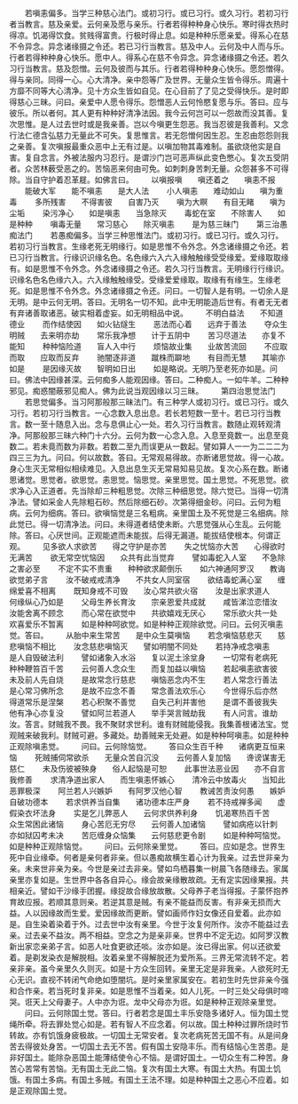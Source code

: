 <!-- { "loadSidebar": true } -->
　　若嗔恚偏多。当学三种慈心法门。或初习行。或已习行。或久习行。若初习行者当教言。慈及亲爱。云何亲及愿与亲乐。行者若得种种身心快乐。寒时得衣热时得凉。饥渴得饮食。贫贱得富贵。行极时得止息。如是种种乐愿亲爱。得系心在慈不令异念。异念诸缘摄之令还。若已习行当教言。慈及中人。云何及中人而与乐。行者若得种种身心快乐。愿中人。得系心在慈不令异念。异念诸缘摄之令还。若久习行当教言。慈及怨憎。云何及彼而与其乐。行者若得种种身心快乐。愿怨憎得。得与亲同。同得一心。心大清净。亲中怨等广及世界。无量众生皆令得乐。周遍十方靡不同等大心清净。见十方众生皆如自见。在心目前了了见之受得快乐。是时即得慈心三昧。问曰。亲爱中人愿令得乐。怨憎恶人云何怜愍复愿与乐。答曰。应与彼乐。所以者何。其人更有种种好清净法因。我今云何岂可以一怨故而没其善。复次思惟。是人过去世时或是我亲善。岂以今嗔更生怨恶。我当忍彼是我善利。又念行法仁德含弘慈力无量此不可失。复思惟言。若无怨憎何因生忍。生忍由怨怨则我之亲善。复次嗔报最重众恶中上无有过是。以嗔加物其毒难制。虽欲烧他实是自害。复自念言。外被法服内习忍行。是谓沙门岂可恶声纵此变色憋心。复次五受阴者。众苦林薮受恶之的。苦恼恶来何由可免。如刺刺身苦刺无量。众怨甚多不可得除。当自守护着忍革屣。如佛言曰。
　　以嗔报嗔　　嗔还着之　　嗔恚不报
　　能破大军　　能不嗔恚　　是大人法
　　小人嗔恚　　难动如山　　嗔为重毒
　　多所残害　　不得害彼　　自害乃灭
　　嗔为大瞑　　有目无睹　　嗔为尘垢
　　染污净心　　如是嗔恚　　当急除灭
　　毒蛇在室　　不除害人　　如是种种
　　嗔毒无量　　常习慈心　　除灭嗔恚
　　是为慈三昧门
　　第三治愚痴法门
　　若愚痴偏多。当学三种思惟法门。或初习行。或已习行。或久习行。若初习行当教言。生缘老死无明缘行。如是思惟不令外念。外念诸缘摄之令还。若已习行当教言。行缘识识缘名色。名色缘六入六入缘触触缘受受缘爱。爱缘取取缘有。如是思惟不令外念。外念诸缘摄之令还。若久习行当教言。无明缘行行缘识。识缘名色名色缘六入。六入缘触触缘受。受缘爱爱缘取。取缘有有缘生。生缘老死。如是思惟不令外念。外念诸缘摄之令还。问曰。一切智人是有明。一切余人是无明。是中云何无明。答曰。无明名一切不知。此中无明能造后世有。有者无无者有弃诸善取诸恶。破实相着虚妄。如无明相品中说。
　　不明白益法　　不知道德业
　　而作结使因　　如火钻燧生
　　恶法而心着　　远弃于善法
　　夺众生明贼　　去来明亦劫
　　常乐我净想　　计于五阴中
　　苦习尽道法　　亦复不能知
　　种种恼险道　　盲人入中行
　　烦恼故业集　　业故苦流回
　　不应取而取　　应取而反弃
　　驰闇逐非道　　蹴株而躃地
　　有目而无慧　　其喻亦如是
　　是因缘灭故　　智明如日出
　　如是略说。无明乃至老死亦如是。问曰。佛法中因缘甚深。云何痴多人能观因缘。答曰。二种痴人。一如牛羊。二种种邪见。痴惑闇蔽邪见痴人。佛为此说当观因缘以习三昧。
　　第四治思觉法门
　　若思觉偏多。当习阿那般那三昧法门。有三种学人或初习行。或已习行。或久习行。若初习行当教言。一心念数入息出息。若长若短数一至十。若已习行当教言。数一至十随息入出。念与息俱止心一处。若久习行当教言。数随止观转观清净。阿那般那三昧六种门十六分。云何为数一心念入息。入息至竟数一。出息至竟数二。若未竟而数为非数。若数二至九而误更从一数起。譬如算人一一为二二二为四三三为九。问曰。何以故数。答曰。无常观易得故。亦断诸思觉故。得一心故。身心生灭无常相似相续难见。入息出息生灭无常易知易见故。复次心系在数。断诸思诸觉。思觉者。欲思觉。恚思觉。恼思觉。亲里思觉。国土思觉。不死思觉。欲求净心入正道者。先当除却三种粗思觉。次除三种细思觉。除六觉已。当得一切清净法。譬如采金人先除粗石砂。然后除细石砂。次第得细金砂。问曰。云何为粗病。云何为细病。答曰。欲嗔恼觉是三名粗病。亲里国土及不死觉是三名细病。除此觉已。得一切清净法。问曰。未得道者结使未断。六思觉强从心生乱。云何能除。答曰。心厌世间。正观能遮而未能拔。后得无漏道。能拔结使根本。何谓正观。
　　见多欲人求欲苦　　得之守护是亦苦
　　失之忧恼亦大苦　　心得欲时无满苦
　　欲无常空忧恼因　　众共有此当觉弃
　　譬如毒蛇入人室　　不急除之害必至
　　不定不实不贵重　　种种欲求颠倒乐
　　如六神通阿罗汉　　教诲欲觉弟子言
　　汝不破戒戒清净　　不共女人同室宿
　　欲结毒蛇满心室　　缠绵爱喜不相离
　　既知身戒不可毁　　汝心常共欲火宿
　　汝是出家求道人　　何缘纵心乃如是
　　父母生养长育汝　　宗亲恩爱共成就
　　咸皆涕泣恋惜汝　　汝能舍离不顾念
　　而心常在欲觉中　　共欲嬉戏无厌心
　　常乐欲火共一处　　欢喜爱乐不暂离
　　如是种种呵欲觉。如是种种正观除欲觉。问曰。云何灭嗔恚觉。答曰。
　　从胎中来生常苦　　是中众生莫嗔恼
　　若念嗔恼慈悲灭　　慈悲嗔恼不相比
　　汝念慈悲嗔恼灭　　譬如明闇不同处
　　若持净戒念嗔恚　　是人自毁破法利
　　譬如诸象入水浴　　复以泥土涂坌身
　　一切常有老病死　　种种鞭笞百千苦
　　云何善人念众生　　而复加益以嗔恼
　　若起嗔恚欲害彼　　未及前人先自烧
　　是故常念行慈悲　　嗔恼恶念内不生
　　若人常念行善法　　是心常习佛所念
　　是故不应念不善　　常念善法欢乐心
　　今世得乐后亦然　　得道常乐是涅槃
　　若心积聚不善觉　　自失己利并害他
　　是谓不善彼我失　　他有净心亦复没
　　譬如阿兰若道人　　举手哭言贼劫我
　　有人问言。谁劫汝。答言。财贼我不畏。我不聚财求世利。谁有财贼能侵我。我集善根诸法宝。觉观贼来破我利。财贼可避。多藏处。劫善贼来无处避。如是种种呵嗔恚。如是种种正观除嗔恚觉。
　　问曰。云何除恼觉。
　　答曰众生百千种　　诸病更互恒来恼
　　死贼捕伺常欲杀　　无量众苦自沉没
　　云何善人复加恼　　谗谤谋害无慈仁
　　未及伤彼被殃身　　俗人起恼是可恕
　　此事世法恶业因　　亦不自言我修善
　　求清净道出家人　　而生嗔恚怀嫉心
　　清冷云中放毒火　　当知此恶罪极深
　　阿兰若人兴嫉妒　　有阿罗汉他心智
　　教诫苦责汝何愚　　嫉妒自破功德本
　　若求供养当自集　　诸功德本庄严身
　　若不持戒禅多闻　　虚假染衣坏法身
　　实是乞儿弊恶人　　云何求供养利身
　　饥渴寒热百千苦　　众生常困此诸恼
　　身心苦厄无穷尽　　云何善人加诸恼
　　譬如病疮以针刺　　亦如狱囚考未决
　　苦厄缠身众恼集　　云何慈悲更令剧
　　如是种种呵恼觉。如是种种正观除恼觉。
　　问曰。云何除亲里觉。
　　答曰。应如是念。世界生死中自业缘牵。何者是亲何者非亲。但以愚痴故横生着心计为我亲。过去世非亲为亲。未来世非亲为亲。今世是亲过去非亲。譬如鸟栖暮集一树晨飞各随缘去。家属亲里亦复如是。生世界中各各自异心。缘会故亲缘散故疏。无有定实因缘果报。共相亲近。譬如干沙缘手团握。缘捉故合缘放故散。父母养子老当得报。子蒙怀抱养育故应报。若顺其意则亲。若逆其意是贼。有亲不能益而反害。有非亲无损而大益。人以因缘故而生爱。爱因缘故而更断。譬如画师作妇女像还自爱着。此亦如是。自生染着染着于外。过去世中汝有亲里。今世于汝复何所作。汝亦不能益过去亲。过去亲不益汝。两不相益。空念之为是亲非亲。世界中不定无边。如阿罗汉教新出家恋亲弟子言。如恶人吐食更欲还啖。汝亦如是。汝已得出家。何以还欲爱着。是剃发染衣是解脱相。汝着亲里不得解脱还为爱所系。三界无常流转不定。若亲非亲。虽今亲里久久则灭。如是十方众生回转。亲里无定是非我亲。人欲死时无心无识。直视不转闭气命绝如堕闇坑。是时亲里家属安在。若初生时先世非亲今强和合作亲。若当死时复非亲。如是思惟不当着亲。如人儿死。一时三处父母俱时啼哭。诳天上父母妻子。人中亦为诳。龙中父母亦为诳。如是种种正观除亲里觉。
　　问曰。云何除国土觉。答曰。行者若念是国土丰乐安隐多诸好人。恒为国土觉绳所牵。将去罪处觉心如是。若有智人不应念着。何以故。国土种种过罪所烧时节转故。亦有饥饿身疲极故。一切国土无常安者。复次老病死苦无国不有。从是间身苦去得彼处身苦。一切国土去无不苦。假有国土安隐丰乐。而有结恼心生苦患。是非好国土。能除杂恶国土能薄结使令心不恼。是谓好国土。一切众生有二种苦。身苦心苦常有苦恼。无有国土无此二恼。复次有国土大寒。有国土大热。有国土饥饿。有国土多病。有国土多贼。有国土王法不理。如是种种国土之恶心不应着。如是正观除国土觉。
